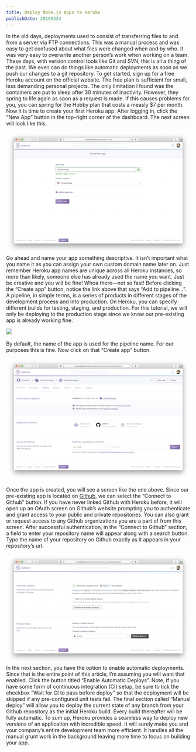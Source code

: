 ```yaml
---
title: Deploy Node.js Apps to Heroku
publishDate: 20190324
---
```

In the old days, deployments used to consist of transferring files to and from a server via FTP connections. This was a manual process and was easy to get confused about what files were changed when and by who. It was very easy to overwrite another person’s work when working on a team. These days, with version control tools like Git and SVN, this is all a thing of the past. We even can do things like automatic deployments as soon as we push our changes to a git repository. To get started, sign up for a free Heroku account on the official website. The free plan is sufficient for small, less demanding personal projects. The only limitation I found was the containers are put to sleep after 30 minutes of inactivity. However, they spring to life again as soon as a request is made. If this causes problems for you, you can spring for the Hobby plan that costs a measly $7 per month.
Now it is time to create your first Heroku app. After logging in, click the “New App” button in the top-right corner of the dashboard. The next screen will look like this.

![](assets/86289509-d8458500-bbb9-11ea-808f-cb396dd9f4ff.png)
Go ahead and name your app something descriptive. It isn’t important what you name it as you can assign your own custom domain name later on. Just remember Heroku app names are unique across all Heroku instances, so more than likely, someone else has already used the name you want. Just be creative and you will be fine!
Whoa there—not so fast! Before clicking the “Create app” button, notice the link above that says “Add to pipeline…”. A pipeline, in simple terms, is a series of products in different stages of the development process and into production. On Heroku, you can specify different builds for testing, staging, and production. For this tutorial, we will only be deploying to the production stage since we know our pre-existing app is already working fine.

![](/images//86289537-e09dc000-bbb9-11ea-9953-878f8a7ed6d6.png)

By default, the name of the app is used for the pipeline name. For our purposes this is fine. Now click on that “Create app” button.

![](assets/86289556-e8f5fb00-bbb9-11ea-90b9-c8b500fbd6ab.png)

Once the app is created, you will see a screen like the one above. Since our pre-existing app is located on [Github](https://github.com), we can select the “Connect to Github” button. If you have never linked Github with Heroku before, it will open up an OAuth screen on Github’s website prompting you to authenticate and grant access to your public and private repositories. You can also grant or request access to any Github organizations you are a part of from this screen. After successful authentication, in the “Connect to Github” section, a field to enter your repository name will appear along with a search button. Type the name of your repository on Github exactly as it appears in your repository’s url.

![](assets/86289591-fad79e00-bbb9-11ea-89ff-12cf27df128a.png)
In the next section, you have the option to enable automatic deployments. Since that is the entire point of this article, I’m assuming you will want that enabled. Click the button titled “Enable Automatic Deploys”. Note, if you have some form of continuous integration (CI) setup, be sure to tick the checkbox “Wait for CI to pass before deploy” so that the deployment will be skipped if any pre-configured unit tests fail.
The final section called “Manual deploy” will allow you to deploy the current state of any branch from your Github repository as the initial Heroku build. Every build thereafter will be fully automatic.
To sum up, Heroku provides a seamless way to deploy new versions of an application with incredible speed. It will surely make you and your company’s entire development team more efficient. It handles all the manual grunt work in the background leaving more time to focus on building your app.